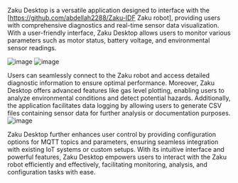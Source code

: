Zaku Desktop is a versatile application designed to interface with the [https://github.com/abdellah2288/Zaku-IDF Zaku robot], providing users with comprehensive diagnostics and real-time sensor data visualization. With a user-friendly interface, Zaku Desktop allows users to monitor various parameters such as motor status, battery voltage, and environmental sensor readings.

![image](https://github.com/abdellah2288/Z.A.K.U-Desktop/assets/123770144/cc0dc611-739a-4879-bac1-3bf685a27619)
![image](https://github.com/abdellah2288/Z.A.K.U-Desktop/assets/123770144/cb6ef1ab-2264-4d05-8a39-56abb5bbc21b)

Users can seamlessly connect to the Zaku robot and access detailed diagnostic information to ensure optimal performance. Moreover, Zaku Desktop offers advanced features like gas level plotting, enabling users to analyze environmental conditions and detect potential hazards. Additionally, the application facilitates data logging by allowing users to generate CSV files containing sensor data for further analysis or documentation purposes.
![image](https://github.com/abdellah2288/Z.A.K.U-Desktop/assets/123770144/5b4f6df7-2fe8-4ea6-8264-49ff0b2aa1f4)

Zaku Desktop further enhances user control by providing configuration options for MQTT topics and parameters, ensuring seamless integration with existing IoT systems or custom setups. With its intuitive interface and powerful features, Zaku Desktop empowers users to interact with the Zaku robot efficiently and effectively, facilitating monitoring, analysis, and configuration tasks with ease.
